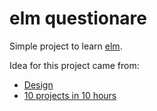 # elm questionare

Simple project to learn [elm](https://elm-lang.org/).

Idea for this project came from:

- [Design](https://www.uidesigndaily.com/posts/sketch-questionnaire-choice-submit-day-924)
- [10 projects in 10 hours](https://www.youtube.com/watch?v=dtKciwk_si4)
